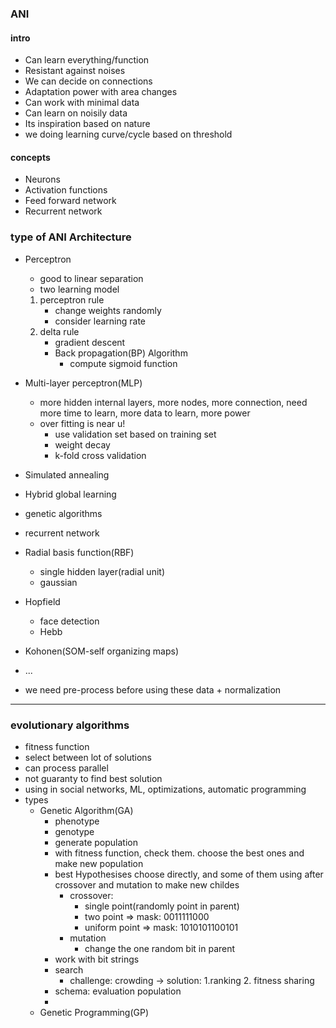 ### ANI

#### intro
- Can learn everything/function
- Resistant against noises
- We can decide on connections
- Adaptation power with area changes
- Can work with minimal data
- Can learn on noisily data
- Its inspiration based on nature 
- we doing learning curve/cycle based on threshold

#### concepts
- Neurons
- Activation functions
- Feed forward network
- Recurrent network


### type of ANI Architecture
- Perceptron
    - good to linear separation
    - two learning model
    1. perceptron rule
        - change weights randomly
        - consider learning rate
    2. delta rule
        - gradient descent 
        - Back propagation(BP) Algorithm
            - compute sigmoid function
    
            
- Multi-layer perceptron(MLP)
    - more hidden internal layers, more nodes, more connection, need more time to learn, more data to learn, more power
    - over fitting is near u!
        - use validation set  based on training set
        - weight decay
        - k-fold cross validation
- Simulated annealing
- Hybrid global learning
- genetic algorithms
- recurrent network
- Radial basis function(RBF)
    - single hidden layer(radial unit)
    - gaussian 
- Hopfield 
    - face detection
    - Hebb
- Kohonen(SOM-self organizing maps)

- ...

* we need pre-process before using these data + normalization

---

### evolutionary algorithms
-  fitness function
-  select between lot of solutions
-  can process parallel
-  not guaranty to find best solution
-  using in social networks, ML, optimizations, automatic programming
- types
    - Genetic Algorithm(GA)
        - phenotype
        - genotype
        - generate population
        - with fitness function, check them. choose the best ones and make new population
        - best Hypothesises choose directly, and some of them using after crossover and mutation to make new childes 
            - crossover:
                - single point(randomly point in parent)
                - two point => mask: 0011111000
                - uniform point => mask: 1010101100101
             - mutation
                - change the one random bit in parent
        - work with bit strings
        - search
            - challenge: crowding -> solution: 1.ranking  2. fitness sharing
        - schema: evaluation population
        - 
    - Genetic Programming(GP)

###  
